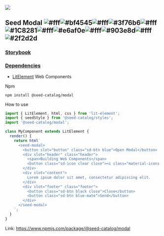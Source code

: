 ![](https://cdn.jsdelivr.net/gh/vicdata4/seed/assets/logo_md.png?v=4&s=100)

## Seed Modal ![#fff](https://via.placeholder.com/15/fff/000000?text=+)![#bf4545](https://via.placeholder.com/15/bf4545/000000?text=+)![#fff](https://via.placeholder.com/15/fff/000000?text=+)![#3f76b6](https://via.placeholder.com/15/3f76b6/000000?text=+)![#fff](https://via.placeholder.com/15/fff/000000?text=+)![#1C8281](https://via.placeholder.com/15/1C8281/000000?text=+)![#fff](https://via.placeholder.com/15/fff/000000?text=+)![#e6af0e](https://via.placeholder.com/15/e6af0e/000000?text=+)![#fff](https://via.placeholder.com/15/fff/000000?text=+)![#903e8d](https://via.placeholder.com/15/903e8d/000000?text=+)![#fff](https://via.placeholder.com/15/fff/000000?text=+)![#2f2d2d](https://via.placeholder.com/15/2f2d2d/000000?text=+)

### [Storybook](https://vicdata4.github.io/?path=/story/seed-catalog--modal)

### [Dependencies](package.json)

- [LitElement](https://lit-element.polymer-project.org) Web Components

Npm

```
npm install @seed-catalog/modal
```

How to use

```js
import { LitElement, html, css } from 'lit-element';
import { seedStyle } from '@seed-catalog/styles';
import '@seed-catalog/modal';

class MyComponent extends LitElement {
  render() {
    return html`
      <seed-modal>
        <button slot="button" class="sd-btn blue">Open Modal</button>
        <div slot="header" class="header">      
          <span>Building Web Components</span>
          <button class="sd-icon clear close"><i class="material-icons blue-mate">close</i></button>
        </div>
        <div slot="content">
          Lorem ipsum dolor sit amet, consectetur adipiscing elit.
        </div>
        <div slot="footer" class="footer">
          <button class="sd-btn black close">Close</button>
          <button class="sd-btn blue-mate">Send</button>
        </div>
      </seed-modal>
    `;
  }
}
```

Link: https://www.npmjs.com/package/@seed-catalog/modal